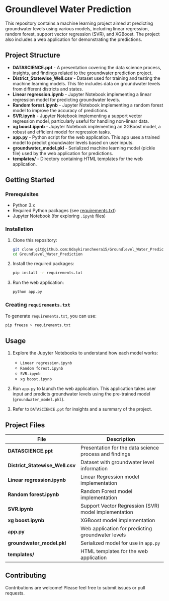 
# Groundlevel Water Prediction

This repository contains a machine learning project aimed at predicting groundwater levels using various models, including linear regression, random forest, support vector regression (SVR), and XGBoost. The project also includes a web application for demonstrating the predictions.

## Project Structure

- **DATASCIENCE.ppt** - A presentation covering the data science process, insights, and findings related to the groundwater prediction project.
- **District_Statewise_Well.csv** - Dataset used for training and testing the machine learning models. This file includes data on groundwater levels from different districts and states.
- **Linear regression.ipynb** - Jupyter Notebook implementing a linear regression model for predicting groundwater levels.
- **Random forest.ipynb** - Jupyter Notebook implementing a random forest model to improve the accuracy of predictions.
- **SVR.ipynb** - Jupyter Notebook implementing a support vector regression model, particularly useful for handling non-linear data.
- **xg boost.ipynb** - Jupyter Notebook implementing an XGBoost model, a robust and efficient model for regression tasks.
- **app.py** - Python script for the web application. This app uses a trained model to predict groundwater levels based on user inputs.
- **groundwater_model.pkl** - Serialized machine learning model (pickle file) used by the web application for predictions.
- **templates/** - Directory containing HTML templates for the web application.

## Getting Started

### Prerequisites

- Python 3.x
- Required Python packages (see [requirements.txt](#creating-requirements.txt))
- Jupyter Notebook (for exploring `.ipynb` files)

### Installation

1. Clone this repository:
   ```bash
   git clone git@github.com:Udaykirancheera15/Groundlevel_Water_Prediction.git
   cd Groundlevel_Water_Prediction
   ```

2. Install the required packages:
   ```bash
   pip install -r requirements.txt
   ```

3. Run the web application:
   ```bash
   python app.py
   ```

### Creating `requirements.txt`

To generate `requirements.txt`, you can use:
   ```bash
   pip freeze > requirements.txt
   ```

## Usage

1. Explore the Jupyter Notebooks to understand how each model works:
   - `Linear regression.ipynb`
   - `Random forest.ipynb`
   - `SVR.ipynb`
   - `xg boost.ipynb`

2. Run `app.py` to launch the web application. This application takes user input and predicts groundwater levels using the pre-trained model (`groundwater_model.pkl`).

3. Refer to `DATASCIENCE.ppt` for insights and a summary of the project.

## Project Files

| File                          | Description                                               |
|-------------------------------|-----------------------------------------------------------|
| **DATASCIENCE.ppt**           | Presentation for the data science process and findings    |
| **District_Statewise_Well.csv** | Dataset with groundwater level information               |
| **Linear regression.ipynb**   | Linear Regression model implementation                    |
| **Random forest.ipynb**       | Random Forest model implementation                        |
| **SVR.ipynb**                 | Support Vector Regression (SVR) model implementation      |
| **xg boost.ipynb**            | XGBoost model implementation                              |
| **app.py**                    | Web application for predicting groundwater levels         |
| **groundwater_model.pkl**     | Serialized model for use in `app.py`                      |
| **templates/**                | HTML templates for the web application                    |

## Contributing

Contributions are welcome! Please feel free to submit issues or pull requests.


